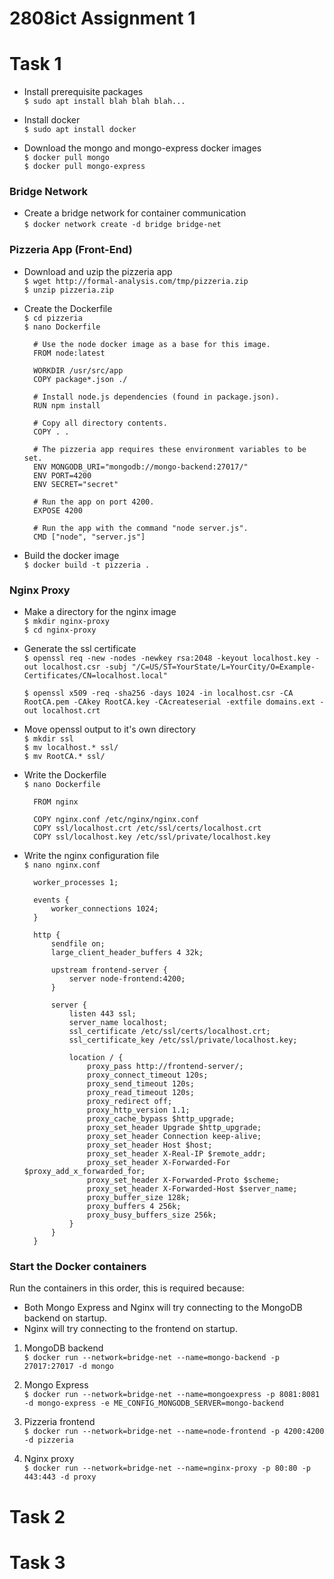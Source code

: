# 2808ict Assignment 1


# Task 1

- Install prerequisite packages \
    `$ sudo apt install blah blah blah...`

- Install docker \
    `$ sudo apt install docker`


- Download the mongo and mongo-express docker images \
    `$ docker pull mongo` \
    `$ docker pull mongo-express`


### Bridge Network
- Create a bridge network for container communication \
    `$ docker network create -d bridge bridge-net`


### Pizzeria App (Front-End)

- Download and uzip the pizzeria app \
    `$ wget http://formal-analysis.com/tmp/pizzeria.zip` \
    `$ unzip pizzeria.zip`

- Create the Dockerfile \
    `$ cd pizzeria` \
    `$ nano Dockerfile`

        # Use the node docker image as a base for this image.
        FROM node:latest

        WORKDIR /usr/src/app
        COPY package*.json ./

        # Install node.js dependencies (found in package.json).
        RUN npm install

        # Copy all directory contents.
        COPY . .

        # The pizzeria app requires these environment variables to be set.
        ENV MONGODB_URI="mongodb://mongo-backend:27017/"
        ENV PORT=4200
        ENV SECRET="secret"

        # Run the app on port 4200.
        EXPOSE 4200

        # Run the app with the command "node server.js".
        CMD ["node", "server.js"]

- Build the docker image \
    `$ docker build -t pizzeria .`


### Nginx Proxy
- Make a directory for the nginx image  \
    `$ mkdir nginx-proxy` \
    `$ cd nginx-proxy`

- Generate the ssl certificate \
    `$ openssl req -new -nodes -newkey rsa:2048 -keyout localhost.key -out localhost.csr -subj "/C=US/ST=YourState/L=YourCity/O=Example-Certificates/CN=localhost.local"`

    `$ openssl x509 -req -sha256 -days 1024 -in localhost.csr -CA RootCA.pem -CAkey RootCA.key -CAcreateserial -extfile domains.ext -out localhost.crt`

- Move openssl output to it's own directory \
    `$ mkdir ssl` \
    `$ mv localhost.* ssl/` \
    `$ mv RootCA.* ssl/`

- Write the Dockerfile \
    `$ nano Dockerfile`

        FROM nginx

        COPY nginx.conf /etc/nginx/nginx.conf
        COPY ssl/localhost.crt /etc/ssl/certs/localhost.crt
        COPY ssl/localhost.key /etc/ssl/private/localhost.key

- Write the nginx configuration file \
    `$ nano nginx.conf`

        worker_processes 1;

        events {
            worker_connections 1024;
        }

        http {
            sendfile on;
            large_client_header_buffers 4 32k;

            upstream frontend-server {
                server node-frontend:4200;
            }

            server {
                listen 443 ssl;
                server_name localhost;
                ssl_certificate /etc/ssl/certs/localhost.crt;
                ssl_certificate_key /etc/ssl/private/localhost.key;

                location / {
                    proxy_pass http://frontend-server/;
                    proxy_connect_timeout 120s;
                    proxy_send_timeout 120s;
                    proxy_read_timeout 120s;
                    proxy_redirect off;
                    proxy_http_version 1.1;
                    proxy_cache_bypass $http_upgrade;
                    proxy_set_header Upgrade $http_upgrade;
                    proxy_set_header Connection keep-alive;
                    proxy_set_header Host $host;
                    proxy_set_header X-Real-IP $remote_addr;
                    proxy_set_header X-Forwarded-For $proxy_add_x_forwarded_for;
                    proxy_set_header X-Forwarded-Proto $scheme;
                    proxy_set_header X-Forwarded-Host $server_name;
                    proxy_buffer_size 128k;
                    proxy_buffers 4 256k;
                    proxy_busy_buffers_size 256k;
                }
            }
        }


### Start the Docker containers

Run the containers in this order, this is required because:
- Both Mongo Express and Nginx will try connecting to the MongoDB backend on startup.
- Nginx will try connecting to the frontend on startup.


1. MongoDB backend \
    `$ docker run --network=bridge-net --name=mongo-backend -p 27017:27017 -d mongo`

2. Mongo Express \
    `$ docker run --network=bridge-net --name=mongoexpress -p 8081:8081 -d mongo-express -e ME_CONFIG_MONGODB_SERVER=mongo-backend`

3. Pizzeria frontend \
    `$ docker run --network=bridge-net --name=node-frontend -p 4200:4200 -d pizzeria`

4. Nginx proxy \
    `$ docker run --network=bridge-net --name=nginx-proxy -p 80:80 -p 443:443 -d proxy`




# Task 2



# Task 3


